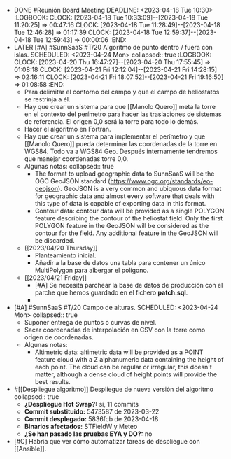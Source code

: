 - DONE #Reunión Board Meeting 
  DEADLINE: <2023-04-18 Tue 10:30>
  :LOGBOOK:
  CLOCK: [2023-04-18 Tue 10:33:09]--[2023-04-18 Tue 11:20:25] =>  00:47:16
  CLOCK: [2023-04-18 Tue 11:28:49]--[2023-04-18 Tue 12:46:28] =>  01:17:39
  CLOCK: [2023-04-18 Tue 12:59:37]--[2023-04-18 Tue 12:59:43] =>  00:00:06
  :END:
- LATER [#A] #SunnSaaS #T/20 Algoritmo de punto dentro / fuera con islas.
  SCHEDULED: <2023-04-24 Mon>
  collapsed:: true
  :LOGBOOK:
  CLOCK: [2023-04-20 Thu 16:47:27]--[2023-04-20 Thu 17:55:45] =>  01:08:18
  CLOCK: [2023-04-21 Fri 12:12:04]--[2023-04-21 Fri 14:28:15] =>  02:16:11
  CLOCK: [2023-04-21 Fri 18:07:52]--[2023-04-21 Fri 19:16:50] =>  01:08:58
  :END:
  - Para delimitar el contorno del campo y que el campo de heliostatos se restrinja a él.
  - Hay que crear un sistema para que [[Manolo Quero]] meta la torre en el contexto del perímetro para hacer las traslaciones de sistemas de referencia. El origen 0,0 será la torre para todo lo demás.
  - Hacer el algoritmo en Fortran.
  - Hay que crear un sistema para implementar el perímetro y que [[Manolo Quero]] pueda determinar las coordenadas de la torre en WGS84. Todo va a WGS84 Geo. Después internamente tendremos que manejar coordenadas torre 0,0.
  - Algunas notas:
    collapsed:: true
    - The format to upload geographic data to SunnSaaS will be the OGC GeoJSON standard (https://www.ogc.org/standards/eo-geojson). GeoJSON is a very common and ubiquous data format for geographic data and almost every software that deals with this type of data is capable of exporting data in this format.
    - Contour data: contour data will be provided as a single POLYGON feature describing the contour of the heliostat field. Only the first POLYGON feature in the GeoJSON will be considered as the contour for the field. Any additional feature in the GeoJSON will be discarded.
  - [[2023/04/20 Thursday]]
    - Planteamiento inicial.
    - Añadir a la base de datos una tabla para contener un único MultiPolygon para albergar el polígono.
  - [[2023/04/21 Friday]]
    - [#A] Se necesita parchear la base de datos de producción con el parche que hemos guardado en el fichero **patch.sql**.
    -
- [#A] #SunnSaaS #T/20 Campo de alturas.
  SCHEDULED: <2023-04-24 Mon>
  collapsed:: true
  - Suponer entrega de puntos o curvas de nivel.
  - Sacar coordenadas de interpolación en CSV con la torre como origen de coordenadas.
  - Algunas notas:
    - Altimetric data: altimetric data will be provided as a POINT feature cloud with a Z alphanumeric data containing the height of each point. The cloud can be regular or irregular, this doesn't matter, although a dense cloud of height points will provide the best results.
- #[[Despliegue algoritmo]] Despliegue de nueva versión del algoritmo
  collapsed:: true
  - **¿Despliegue Hot Swap?:** sí, 11 commits
  - **Commit substituido:** 5473587 de 2023-03-22
  - **Commit desplegado:** 5836fcb de 2023-04-18
  - **Binarios afectados:** STFieldW y Meteo
  - **¿Se han pasado las pruebas EYA y DO?:** no
- [#C] Habría que ver cómo automatizar tareas de despliegue con [[Ansible]].